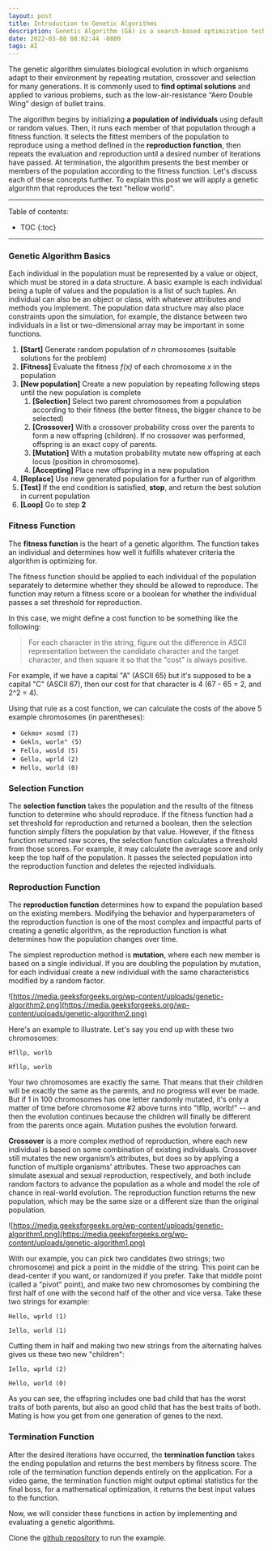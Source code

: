 ```yaml
---
layout: post
title: Introduction to Genetic Algorithms
description: Genetic Algorithm (GA) is a search-based optimization technique based on the principles of Genetics and Natural Selection.
date: 2022-03-08 08:02:44 -0800
tags: AI
---
```


The genetic algorithm simulates biological evolution in which organisms adapt to their environment by repeating mutation, crossover and selection for many generations. It is commonly used to **find optimal solutions** and applied to various problems, such as the low-air-resistance “Aero Double Wing” design of bullet trains.

The algorithm begins by initializing **a population of individuals** using default or random values. Then, it runs each member of that population through a fitness function. It selects the fittest members of the population to reproduce using a method defined in the **reproduction function**, then repeats the evaluation and reproduction until a desired number of iterations have passed. At termination, the algorithm presents the best member or members of the population according to the fitness function. Let's discuss each of these concepts further. To explain this post we will apply a genetic algorithm that reproduces the text "hellow world".

----

Table of contents:

* TOC
{:toc}

----

### Genetic Algorithm Basics

Each individual in the population must be represented by a value or object, which must be stored in a data structure. A basic example is each individual being a tuple of values and the population is a list of such tuples. An individual can also be an object or class, with whatever attributes and methods you implement. The population data structure may also place constraints upon the simulation, for example, the distance between two individuals in a list or two-dimensional array may be important in some functions.

1. **[Start]** Generate random population of *n* chromosomes (suitable solutions for the problem)
2. **[Fitness]** Evaluate the fitness *f(x)* of each chromosome *x* in the population
3. **[New population]** Create a new population by repeating following steps until the new population is complete
    1. **[Selection]** Select two parent chromosomes from a population according to their fitness (the better fitness, the bigger chance to be selected)
    2. **[Crossover]** With a crossover probability cross over the parents to form a new offspring (children). If no crossover was performed, offspring is an exact copy of parents.
    3. **[Mutation]** With a mutation probability mutate new offspring at each locus (position in chromosome).
    4. **[Accepting]** Place new offspring in a new population
4. **[Replace]** Use new generated population for a further run of algorithm
5. **[Test]** If the end condition is satisfied, **stop**, and return the best solution in current population
6. **[Loop]** Go to step **2**

### Fitness Function

The **fitness function** is the heart of a genetic algorithm. The function takes an individual and determines how well it fulfills whatever criteria the algorithm is optimizing for.

The fitness function should be applied to each individual of the population separately to determine whether they should be allowed to reproduce. The function may return a fitness score or a boolean for whether the individual passes a set threshold for reproduction.

In this case, we might define a cost function to be something like the following:

> For each character in the string, figure out the difference in ASCII representation between the candidate character and the target character, and then square it so that the "cost" is always positive.
> 

For example, if we have a capital "A" (ASCII 65) but it's supposed to be a capital "C" (ASCII 67), then our cost for that character is 4 (67 - 65 = 2, and 2^2 = 4).

Using that rule as a cost function, we can calculate the costs of the above 5 example chromosomes (in parentheses):

- `Gekmo+ xosmd (7)`
- `Gekln, worle" (5)`
- `Fello, wosld (5)`
- `Gello, wprld (2)`
- `Hello, world (0)`

### Selection Function

The **selection function** takes the population and the results of the fitness function to determine who should reproduce. If the fitness function had a set threshold for reproduction and returned a boolean, then the selection function simply filters the population by that value. However, if the fitness function returned raw scores, the selection function calculates a threshold from those scores. For example, it may calculate the average score and only keep the top half of the population. It passes the selected population into the reproduction function and deletes the rejected individuals.

### Reproduction Function

The **reproduction function** determines how to expand the population based on the existing members. Modifying the behavior and hyperparameters of the reproduction function is one of the most complex and impactful parts of creating a genetic algorithm, as the reproduction function is what determines how the population changes over time.

The simplest reproduction method is **mutation**, where each new member is based on a single individual. If you are doubling the population by mutation, for each individual create a new individual with the same characteristics modified by a random factor.

![https://media.geeksforgeeks.org/wp-content/uploads/genetic-algorithm2.png](https://media.geeksforgeeks.org/wp-content/uploads/genetic-algorithm2.png)

Here's an example to illustrate. Let's say you end up with these two chromosomes:

`Hfllp, worlb`

`Hfllp, worlb`

Your two chromosomes are exactly the same. That means that their children will be exactly the same as the parents, and no progress will ever be made. But if 1 in 100 chromosomes has one letter randomly mutated, it's only a matter of time before chromosome #2 above turns into "Ifllp, worlb!" -- and then the evolution continues because the children will finally be different from the parents once again. Mutation pushes the evolution forward.

**Crossover** is a more complex method of reproduction, where each new individual is based on some combination of existing individuals. Crossover still mutates the new organism’s attributes, but does so by applying a function of multiple organisms’ attributes. These two approaches can simulate asexual and sexual reproduction, respectively, and both include random factors to advance the population as a whole and model the role of chance in real-world evolution. The reproduction function returns the new population, which may be the same size or a different size than the original population.

![https://media.geeksforgeeks.org/wp-content/uploads/genetic-algorithm1.png](https://media.geeksforgeeks.org/wp-content/uploads/genetic-algorithm1.png)

With our example, you can pick two candidates (two strings; two chromosome) and pick a point in the middle of the string. This point can be dead-center if you want, or randomized if you prefer. Take that middle point (called a "pivot" point), and make two new chromosomes by combining the first half of one with the second half of the other and vice versa.
Take these two strings for example:

`Hello, wprld (1)`

`Iello, world (1)`

Cutting them in half and making two new strings from the alternating halves gives us these two new "children":

`Iello, wprld (2)`

`Hello, world (0)`

As you can see, the offspring includes one bad child that has the worst traits of both parents, but also an good child that has the best traits of both.
Mating is how you get from one generation of genes to the next.

### **Termination** Function

After the desired iterations have occurred, the **termination function** takes the ending population and returns the best members by fitness score. The role of the termination function depends entirely on the application. For a video game, the termination function might output optimal statistics for the final boss, for a mathematical optimization, it returns the best input values to the function.

Now, we will consider these functions in action by implementing and evaluating a genetic algorithms.

Clone the [github repository](https://github.com/jaumeCloquellCapo/Genetic-Algorithms) to run the example.